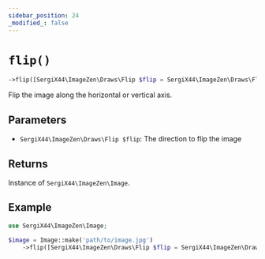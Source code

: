 ```yaml
---
sidebar_position: 24
_modified_: false
---
```

# `flip()`

```php
->flip([SergiX44\ImageZen\Draws\Flip $flip = SergiX44\ImageZen\Draws\Flip::HORIZONTAL]): SergiX44\ImageZen\Image
```
Flip the image along the horizontal or vertical axis.

## Parameters

- `SergiX44\ImageZen\Draws\Flip $flip`: The direction to flip the image


## Returns

Instance of `SergiX44\ImageZen\Image`.

## Example

```php
use SergiX44\ImageZen\Image;

$image = Image::make('path/to/image.jpg')
    ->flip([SergiX44\ImageZen\Draws\Flip $flip = SergiX44\ImageZen\Draws\Flip::HORIZONTAL]);

```
